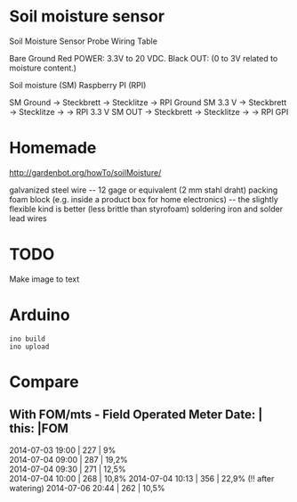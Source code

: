 Soil moisture sensor
=========

Soil Moisture Sensor Probe Wiring Table

Bare    Ground
Red     POWER:  3.3V to 20 VDC.
Black   OUT: (0 to 3V related  to moisture content.)


Soil moisture (SM)
Raspberry PI (RPI)

SM Ground -> Steckbrett -> Stecklitze -> RPI Ground
SM 3.3 V -> Steckbrett -> Stecklitze -> -> RPI 3.3 V
SM OUT -> Steckbrett -> Stecklitze -> -> RPI GPI


Homemade
========

http://gardenbot.org/howTo/soilMoisture/

galvanized steel wire -- 12 gage or equivalent (2 mm stahl draht)
packing foam block (e.g. inside a product box for home electronics) -- the slightly flexible kind is better (less brittle than styrofoam)
soldering iron and solder
lead wires



TODO
=====
Make image to text


Arduino
=====

    ino build
    ino upload


Compare
=====
With FOM/mts - Field Operated Meter
Date:      |    this:  |FOM
------------------------------
2014-07-03 19:00 |   227  | 9%	
2014-07-04 09:00 |   287  | 19,2%	
2014-07-04 09:30 |   271  | 12,5%	
2014-07-04 10:00 |   268  | 10,8%
2014-07-04 10:13 |   356  | 22,9%	(!! after watering)
2014-07-06 20:44 |   262  | 10,5%


